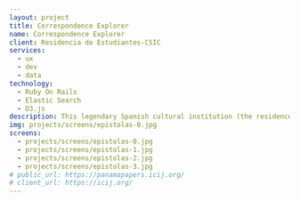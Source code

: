 ```yaml
---
layout: project
title: Correspondence Explorer
name: Correspondence Explorer
client: Residencia de Estudiantes-CSIC
services:
  - ux
  - dev
  - data
technology:
  - Ruby On Rails
  - Elastic Search
  - D3.js
description: This legendary Spanish cultural institution (the residence of Dalí, Lorca and many others in their formative years) treasures tons of all kinds of material. They wanted to enable the public to browse the content and connections derived from thousands of letters from "La Edad de Plata", a golden age of Spanish culture in early 20th century. We helped them to visualize and explore the content in a modern and beatiful interface. In collaboration with <a href="http://visualizados.com">visualizados.com</a>.
img: projects/screens/epistolas-0.jpg
screens:
  - projects/screens/epistolas-0.jpg
  - projects/screens/epistolas-1.jpg
  - projects/screens/epistolas-2.jpg
  - projects/screens/epistolas-3.jpg
# public_url: https://panamapapers.icij.org/
# client_url: https://icij.org/
---
```

